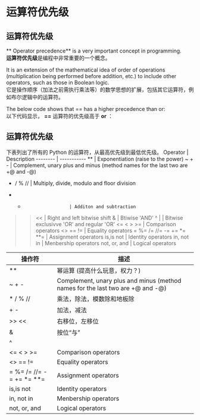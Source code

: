 # 运算符优先级
## 运算符优先级
** Operator precedence** is a very important concept in programming. <br>
**运算符优先级**是编程中非常重要的一个概念。

It is an extension of the mathematical idea of order of operations (multiplication being performed before addition, etc.) to include other operators, such as those in Boolean logic. <br>
它是操作顺序（加法之前需执行乘法等）的数学思想的扩展，包括其它运算符，例如布尔逻辑中的运算符。

The below code shows that == has a higher precedence than or:<br>
以下代码显示， **==** 运算符的优先级高于 **or** ： 

## 运算符优先级
下表列出了所有的 Python 的运算符，从最高优先级到最低优先级。
Operator                 | Description
--------                 | -----------
**                       | Exponentiation (raise to the power)
~ + -                    | Complement, unary plus and minus (method names for the last two are +@ and -@)
* / % //                 | Multiply, divide, modulo and floor division
+ -                      | Additon and subtraction
>> <<                    | Right and left bitwise shift
&                        | Btiwise 'AND'
^ |                      | Bitwise exclusivve 'OR' and regular 'OR'
<= < > >=                | Comparison operators
<> == !=                 | Equality operators
= %= /= //= -= += *= **= | Assignment operators
is,is not                | Identity operators
in, not in               | Menbership operators
not, or, and             | Logical operators

操作符                    | 描述
--------                 | -----------
**                       | 幂运算 (提高什么玩意，权力？)
~ + -                    | Complement, unary plus and minus (method names for the last two are +@ and -@)
* / % //                 | 乘法，除法，模数除和地板除
+ -                      | 加法，减法
>> <<                    | 右移位，左移位
&                        | 按位“与”
^ |                      | Bitwise exclusivve 'OR' and regular 'OR'
<= < > >=                | Comparison operators
<> == !=                 | Equality operators
= %= /= //= -= += *= **= | Assignment operators
is,is not                | Identity operators
in, not in               | Menbership operators
not, or, and             | Logical operators